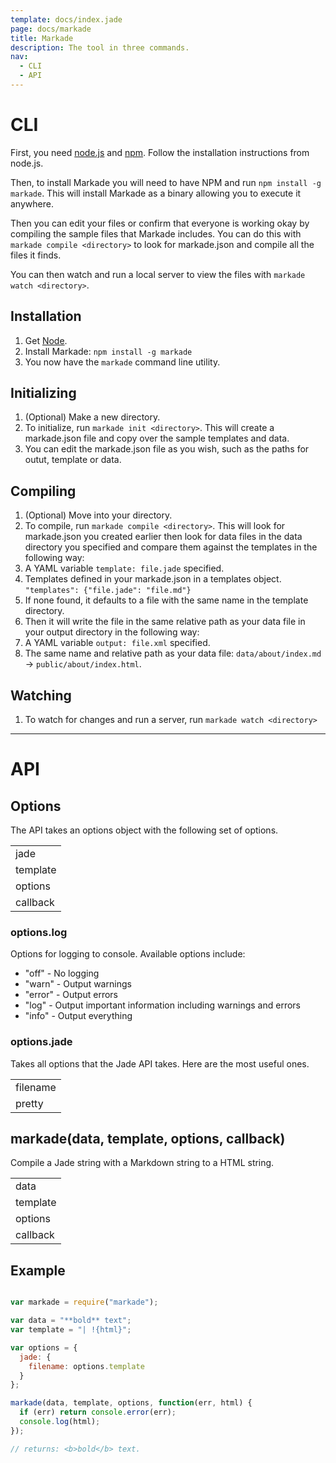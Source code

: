 ```yaml
---
template: docs/index.jade
page: docs/markade
title: Markade
description: The tool in three commands.
nav:
  - CLI
  - API
---
```


# CLI

First, you need [node.js](http://nodejs.org) and [npm](http://npmjs.com). Follow the installation instructions from node.js.

Then, to install Markade you will need to have NPM and run `npm install -g markade`. This will install Markade as a binary
allowing you to execute it anywhere.

Then you can edit your files or confirm that everyone is working okay by compiling the sample files that Markade includes.
You can do this with `markade compile <directory>` to look for markade.json and compile all the files it finds.

You can then watch and run a local server to view the files with `markade watch <directory>`.

## Installation

1. Get [Node](https://github.com/joyent/node/wiki/installation).
2. Install Markade: `npm install -g markade`
3. You now have the `markade` command line utility.


## Initializing

1. (Optional) Make a new directory.
2. To initialize, run `markade init <directory>`. This will create a markade.json file and copy over the sample templates and data.
3. You can edit the markade.json file as you wish, such as the paths for outut, template or data.


## Compiling

1. (Optional) Move into your directory.
2. To compile, run `markade compile <directory>`. This will look for markade.json you created earlier then look for data files in the data directory you specified and compare them against the templates in the following way:
  1. A YAML variable `template: file.jade` specified.
  2. Templates defined in your markade.json in a templates object. `"templates": {"file.jade": "file.md"}`
  3. If none found, it defaults to a file with the same name in the template directory. 
3. Then it will write the file in the same relative path as your data file in your output directory in the following way:
  1. A YAML variable `output: file.xml` specified.
  2. The same name and relative path as your data file: `data/about/index.md` -> `public/about/index.html`.

## Watching

1. To watch for changes and run a server, run `markade watch <directory>`


---

# API

## Options

The API takes an options object with the following set of options.

||
|-|
| jade | object | Jade options
| template | string | Source Jade template string
| options | object | Options for markade and jade
| callback | function | A function to call on error or compilation with `(err, html)` as arguments

### options.log

Options for logging to console. Available options include:

* "off" - No logging
* "warn" - Output warnings
* "error" - Output errors
* "log" - Output important information including warnings and errors
* "info" - Output everything

### options.jade

Takes all options that the Jade API takes. Here are the most useful ones.

||
|-|
| filename | string | The path to your filename, required for relative includes and extends
| pretty | boolean | Adds whitespace to the resulting html to make it easier for a human to read using `' '` as indentation. If a string is specified, that will be used as indentation instead (e.g. `'\t'`).

## markade(data, template, options, callback)

Compile a Jade string with a Markdown string to a HTML string.

||
|-|
| data | string | Markdown stringng
| template | string | Source Jade template string
| options | object | Options for Markade and Jade (see [above](#options))
| callback | function | A function to call on error or compilation


## Example

```js

var markade = require("markade");

var data = "**bold** text";
var template = "| !{html}";

var options = {
  jade: {
    filename: options.template
  }
};

markade(data, template, options, function(err, html) {
  if (err) return console.error(err);
  console.log(html);
});

// returns: <b>bold</b> text.

```